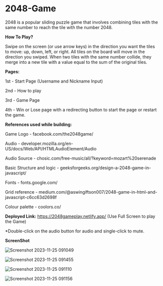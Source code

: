 # 2048-Game

2048 is a popular sliding puzzle game that involves combining tiles with the same number to reach the tile with the number 2048. 


**How To Play?**

Swipe on the screen (or use arrow keys) in the direction you want the tiles to move: up, down, left, or right. All tiles on the board will move in the direction you swiped. 
When two tiles with the same number collide, they merge into a new tile with a value equal to the sum of the original tiles.

**Pages:**

1st - Start Page (Username and Nickname Input)

2nd - How to play

3rd - Game Page 

4th - Win or Lose page with a redirecting button to start the page or restart the game.



**References used while building:**

Game Logo - facebook.com/the2048game/

Audio - developer.mozilla.org/en-US/docs/Web/API/HTMLAudioElement/Audio

Audio Source - chosic.com/free-music/all/?keyword=mozart%20serenade

Basic Structure and logic - geeksforgeeks.org/design-a-2048-game-in-javascript/

Fonts - fonts.google.com/

Grid reference - medium.com/@aswingiftson007/2048-game-in-html-and-javascript-c6cc63d2698f

Colour palette - coolors.co/


**Deployed Link:**
https://2048gameplay.netlify.app/ (Use Full Screen to play the Game)

*Double-click on the audio button for audio and single-click to mute.


**ScreenShot**

![Screenshot 2023-11-25 091049](https://github.com/Parthssh/2048-Game/assets/114278925/8a27de69-768c-4a05-809a-356311d79adf)

![Screenshot 2023-11-25 091455](https://github.com/Parthssh/2048-Game/assets/114278925/0c903b08-bbfb-47fe-8329-700f6351306e)

![Screenshot 2023-11-25 091110](https://github.com/Parthssh/2048-Game/assets/114278925/7234aa08-9516-4ee9-87fa-0c2ee09cfbb7)

![Screenshot 2023-11-25 091156](https://github.com/Parthssh/2048-Game/assets/114278925/b266a843-2288-4def-b704-1835e5062548)




